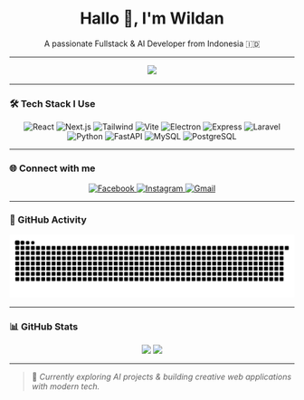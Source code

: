 <h1 align="center">Hallo 👋, I'm Wildan</h1>
<p align="center">A passionate Fullstack & AI Developer from Indonesia 🇮🇩</p>

---

<div align="center">
  <img src="https://media3.giphy.com/media/v1.Y2lkPTc5MGI3NjExOW5nbnpxYWlra3NkNGVxazV1ZXN4dnVvbXQ2MGZvcjQ1bDJ4MHVwaSZlcD12MV9pbnRlcm5hbF9naWZfYnlfaWQmY3Q9Zw/11KzOet1ElBDz2/giphy.gif" width="500"/>
</div>

---

### 🛠️ Tech Stack I Use

<div align="center">
  <img src="https://img.shields.io/badge/React-20232A?style=for-the-badge&logo=react&logoColor=61DAFB" alt="React" />
  <img src="https://img.shields.io/badge/Next.js-000000?style=for-the-badge&logo=next.js&logoColor=white" alt="Next.js" />
  <img src="https://img.shields.io/badge/Tailwind_CSS-38B2AC?style=for-the-badge&logo=tailwind-css&logoColor=white" alt="Tailwind" />
  <img src="https://img.shields.io/badge/Vite-B73BFE?style=for-the-badge&logo=vite&logoColor=FFD62E" alt="Vite" />
  <img src="https://img.shields.io/badge/Electron-2B2E3A?style=for-the-badge&logo=electron&logoColor=9FEAF9" alt="Electron" />
  <img src="https://img.shields.io/badge/Express.js-000000?style=for-the-badge&logo=express&logoColor=white" alt="Express" />
  <img src="https://img.shields.io/badge/Laravel-FF2D20?style=for-the-badge&logo=laravel&logoColor=white" alt="Laravel" />
  <img src="https://img.shields.io/badge/Python-3776AB?style=for-the-badge&logo=python&logoColor=white" alt="Python" />
  <img src="https://img.shields.io/badge/FastAPI-009688?style=for-the-badge&logo=fastapi&logoColor=white" alt="FastAPI" />
  <img src="https://img.shields.io/badge/MySQL-005C84?style=for-the-badge&logo=mysql&logoColor=white" alt="MySQL" />
  <img src="https://img.shields.io/badge/PostgreSQL-316192?style=for-the-badge&logo=postgresql&logoColor=white" alt="PostgreSQL" />
</div>

---

### 🌐 Connect with me

<p align="center">
  <a href="https://www.facebook.com/triatnakusuma" target="_blank">
    <img src="https://img.shields.io/badge/Facebook-1877F2?style=for-the-badge&logo=facebook&logoColor=white" alt="Facebook" />
  </a>
  <a href="https://www.instagram.com/wildandwoii/" target="_blank">
    <img src="https://img.shields.io/badge/Instagram-E4405F?style=for-the-badge&logo=instagram&logoColor=white" alt="Instagram" />
  </a>
  <a href="mailto:wildandwitriatnakusuma3915@gmail.com" target="_blank">
    <img src="https://img.shields.io/badge/Gmail-D14836?style=for-the-badge&logo=gmail&logoColor=white" alt="Gmail" />
  </a>
</p>

---

### 🐍 GitHub Activity

<div align="center">
  <img src="https://raw.githubusercontent.com/lgncy/lgncy/output/snake.svg" alt="Snake animation" />
</div>

---

### 📊 GitHub Stats

<p align="center">
  <img src="https://github-readme-stats.vercel.app/api?username=lgncy&show_icons=true&theme=radical" height="150"/>
  <img src="https://github-readme-stats.vercel.app/api/top-langs/?username=lgncy&layout=compact&theme=radical" height="150"/>
</p>

---

> 🚀 *Currently exploring AI projects & building creative web applications with modern tech.*

